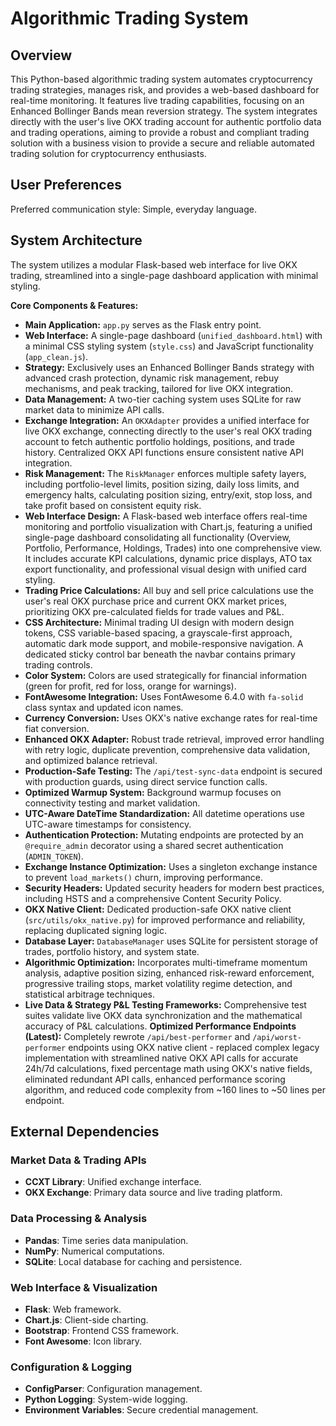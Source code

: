 # Algorithmic Trading System

## Overview
This Python-based algorithmic trading system automates cryptocurrency trading strategies, manages risk, and provides a web-based dashboard for real-time monitoring. It features live trading capabilities, focusing on an Enhanced Bollinger Bands mean reversion strategy. The system integrates directly with the user's live OKX trading account for authentic portfolio data and trading operations, aiming to provide a robust and compliant trading solution with a business vision to provide a secure and reliable automated trading solution for cryptocurrency enthusiasts.

## User Preferences
Preferred communication style: Simple, everyday language.

## System Architecture
The system utilizes a modular Flask-based web interface for live OKX trading, streamlined into a single-page dashboard application with minimal styling.

**Core Components & Features:**
-   **Main Application:** `app.py` serves as the Flask entry point.
-   **Web Interface:** A single-page dashboard (`unified_dashboard.html`) with a minimal CSS styling system (`style.css`) and JavaScript functionality (`app_clean.js`).
-   **Strategy:** Exclusively uses an Enhanced Bollinger Bands strategy with advanced crash protection, dynamic risk management, rebuy mechanisms, and peak tracking, tailored for live OKX integration.
-   **Data Management:** A two-tier caching system uses SQLite for raw market data to minimize API calls.
-   **Exchange Integration:** An `OKXAdapter` provides a unified interface for live OKX exchange, connecting directly to the user's real OKX trading account to fetch authentic portfolio holdings, positions, and trade history. Centralized OKX API functions ensure consistent native API integration.
-   **Risk Management:** The `RiskManager` enforces multiple safety layers, including portfolio-level limits, position sizing, daily loss limits, and emergency halts, calculating position sizing, entry/exit, stop loss, and take profit based on consistent equity risk.
-   **Web Interface Design:** A Flask-based web interface offers real-time monitoring and portfolio visualization with Chart.js, featuring a unified single-page dashboard consolidating all functionality (Overview, Portfolio, Performance, Holdings, Trades) into one comprehensive view. It includes accurate KPI calculations, dynamic price displays, ATO tax export functionality, and professional visual design with unified card styling.
-   **Trading Price Calculations:** All buy and sell price calculations use the user's real OKX purchase price and current OKX market prices, prioritizing OKX pre-calculated fields for trade values and P&L.
-   **CSS Architecture:** Minimal trading UI design with modern design tokens, CSS variable-based spacing, a grayscale-first approach, automatic dark mode support, and mobile-responsive navigation. A dedicated sticky control bar beneath the navbar contains primary trading controls.
-   **Color System:** Colors are used strategically for financial information (green for profit, red for loss, orange for warnings).
-   **FontAwesome Integration:** Uses FontAwesome 6.4.0 with `fa-solid` class syntax and updated icon names.
-   **Currency Conversion:** Uses OKX's native exchange rates for real-time fiat conversion.
-   **Enhanced OKX Adapter:** Robust trade retrieval, improved error handling with retry logic, duplicate prevention, comprehensive data validation, and optimized balance retrieval.
-   **Production-Safe Testing:** The `/api/test-sync-data` endpoint is secured with production guards, using direct service function calls.
-   **Optimized Warmup System:** Background warmup focuses on connectivity testing and market validation.
-   **UTC-Aware DateTime Standardization:** All datetime operations use UTC-aware timestamps for consistency.
-   **Authentication Protection:** Mutating endpoints are protected by an `@require_admin` decorator using a shared secret authentication (`ADMIN_TOKEN`).
-   **Exchange Instance Optimization:** Uses a singleton exchange instance to prevent `load_markets()` churn, improving performance.
-   **Security Headers:** Updated security headers for modern best practices, including HSTS and a comprehensive Content Security Policy.
-   **OKX Native Client:** Dedicated production-safe OKX native client (`src/utils/okx_native.py`) for improved performance and reliability, replacing duplicated signing logic.
-   **Database Layer:** `DatabaseManager` uses SQLite for persistent storage of trades, portfolio history, and system state.
-   **Algorithmic Optimization:** Incorporates multi-timeframe momentum analysis, adaptive position sizing, enhanced risk-reward enforcement, progressive trailing stops, market volatility regime detection, and statistical arbitrage techniques.
-   **Live Data & Strategy P&L Testing Frameworks:** Comprehensive test suites validate live OKX data synchronization and the mathematical accuracy of P&L calculations.
**Optimized Performance Endpoints (Latest):** Completely rewrote `/api/best-performer` and `/api/worst-performer` endpoints using OKX native client - replaced complex legacy implementation with streamlined native OKX API calls for accurate 24h/7d calculations, fixed percentage math using OKX's native fields, eliminated redundant API calls, enhanced performance scoring algorithm, and reduced code complexity from ~160 lines to ~50 lines per endpoint.

## External Dependencies

### Market Data & Trading APIs
-   **CCXT Library**: Unified exchange interface.
-   **OKX Exchange**: Primary data source and live trading platform.

### Data Processing & Analysis
-   **Pandas**: Time series data manipulation.
-   **NumPy**: Numerical computations.
-   **SQLite**: Local database for caching and persistence.

### Web Interface & Visualization
-   **Flask**: Web framework.
-   **Chart.js**: Client-side charting.
-   **Bootstrap**: Frontend CSS framework.
-   **Font Awesome**: Icon library.

### Configuration & Logging
-   **ConfigParser**: Configuration management.
-   **Python Logging**: System-wide logging.
-   **Environment Variables**: Secure credential management.